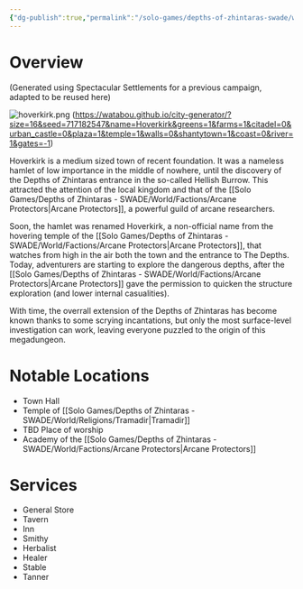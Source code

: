 ```yaml
---
{"dg-publish":true,"permalink":"/solo-games/depths-of-zhintaras-swade/world/outside-locations/hoverkirk/"}
---
```


# Overview
(Generated using Spectacular Settlements for a previous campaign, adapted to be reused here)

![hoverkirk.png](/img/user/z_Attachments/hoverkirk.png)
(https://watabou.github.io/city-generator/?size=16&seed=717182547&name=Hoverkirk&greens=1&farms=1&citadel=0&urban_castle=0&plaza=1&temple=1&walls=0&shantytown=1&coast=0&river=1&gates=-1)

Hoverkirk is a medium sized town of recent foundation. It was a nameless hamlet of low importance in the middle of nowhere, until the discovery of the Depths of Zhintaras entrance in the so-called Hellish Burrow.
This attracted the attention of the local kingdom and that of the [[Solo Games/Depths of Zhintaras - SWADE/World/Factions/Arcane Protectors\|Arcane Protectors]], a powerful guild of arcane researchers.

Soon, the hamlet was renamed Hoverkirk, a non-official name from the hovering temple of the [[Solo Games/Depths of Zhintaras - SWADE/World/Factions/Arcane Protectors\|Arcane Protectors]], that watches from high in the air both the town and the entrance to The Depths. Today, adventurers are starting to explore the dangerous depths, after the [[Solo Games/Depths of Zhintaras - SWADE/World/Factions/Arcane Protectors\|Arcane Protectors]] gave the permission to quicken the structure exploration (and lower internal casualities).

With time, the overrall extension of the Depths of Zhintaras has become known thanks to some scrying incantations, but only the most surface-level investigation can work, leaving everyone puzzled to the origin of this megadungeon.

# Notable Locations
- Town Hall 
- Temple of [[Solo Games/Depths of Zhintaras - SWADE/World/Religions/Tramadir\|Tramadir]]
- TBD Place of worship
- Academy of the [[Solo Games/Depths of Zhintaras - SWADE/World/Factions/Arcane Protectors\|Arcane Protectors]]

# Services
- General Store
- Tavern
- Inn
- Smithy
- Herbalist
- Healer
- Stable
- Tanner
